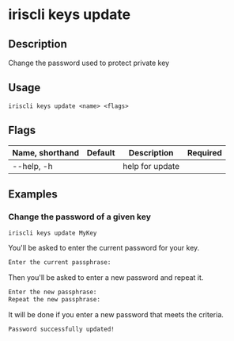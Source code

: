 # iriscli keys update

## Description

Change the password used to protect private key

## Usage

```
iriscli keys update <name> <flags>
```

## Flags

| Name, shorthand | Default   | Description                                                  | Required |
| --------------- | --------- | ------------------------------------------------------------ | -------- |
| --help, -h      |           | help for update                                              |          |

## Examples

### Change the password of a given key

```shell
iriscli keys update MyKey
```

You'll be asked to enter the current password for your key.

```txt
Enter the current passphrase:
```

Then you'll be asked to enter a new password and repeat it.

```txt
Enter the new passphrase:
Repeat the new passphrase:
```

It will be done if you enter a new password that meets the criteria.

```txt
Password successfully updated!
```
